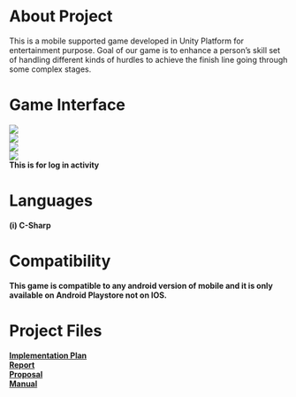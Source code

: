 <h1>About Project</h1>
  
This is a mobile supported game developed in Unity Platform for entertainment purpose. Goal of our game is to enhance a person’s skill set of handling different kinds of hurdles to achieve the finish line going through some complex stages.

<h1>Game Interface</h1>
<img src="https://raousama1122.github.io/Death-Race-Game/Gameplay.JPG"/><br/>
<img src="https://raousama1122.github.io/Death-Race-Game/Gameplay2.JPG"/><br/>
<img src="https://raousama1122.github.io/Death-Race-Game/Gameplay3.JPG"/><br/>
<img src="https://raousama1122.github.io/Death-Race-Game/Gameplay4.JPG"/><br/>
<b>This is for log in activity<b/>
<h1>Languages</h1>
  
(i) C-Sharp

<h1>Compatibility</h1>

This game is compatible to any android version of mobile and it is only available on Android Playstore not on IOS.

<h1> Project Files </h1>
<a href="https://raousama1122.github.io/Death-Race-Game/Implementation Plan.pdf">Implementation Plan</a><br/>
<a href="https://raousama1122.github.io/Death-Race-Game/Death Race_Report.pdf">Report</a><br/>
<a href="https://raousama1122.github.io/Death-Race-Game/Death Race_Proposal.pdf">Proposal</a><br/>
<a href="https://raousama1122.github.io/Death-Race-Game/Death Race_Manual.pdf">Manual</a><br/>

